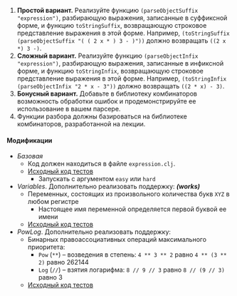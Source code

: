 1.  **Простой вариант.** Реализуйте функцию `(parseObjectSuffix "expression")`, разбирающую выражения, записанные в суффиксной форме, и функцию `toStringSuffix`, возвращающую строковое представление выражения в этой форме. Например,
    `(toStringSuffix (parseObjectSuffix "( ( 2 x * ) 3 - )"))`
    должно возвращать `((2 x *) 3 -)`.
2.  **Сложный вариант.** Реализуйте функцию `(parseObjectInfix "expression")`, разбирающую выражения, записанные в инфиксной форме, и функцию `toStringInfix`, возвращающую строковое представление выражения в этой форме. Например,
    `(toStringInfix (parseObjectInfix "2 * x - 3"))`
    должно возвращать `((2 * x) - 3)`.
3.  **Бонусный вариант.** Добавьте в библиотеку комбинаторов возможность обработки ошибок и продемонстрируйте ее использование в вашем парсере.
4.  Функции разбора должны базироваться на библиотеке комбинаторов, разработанной на лекции.

#### Модификации
*   _Базовая_
    *   Код должен находиться в файле `expression.clj`.
    *   [Исходный код тестов](/git/geo/paradigms-2019/src/master/clojure/cljtest/parsing/ClojureObjectParsingTest.java)
        *   Запускать c аргументом `easy` или `hard`
*   _Variables_. Дополнительно реализовать поддержку: **_(works)_**
    *   Переменных, состоящих из произвольного количества букв `XYZ` в любом регистре
        *   Настоящее имя переменной определяется первой буквой ее имени
    *   [Исходный код тестов](/git/geo/paradigms-2019/src/master/clojure/cljtest/parsing/ClojureVariablesParsingTest.java)
*   _PowLog_. Дополнительно реализовать поддержку:
    *   Бинарных правоассоциативных операций максимального приоритета:
        *   `Pow` (`**`) – возведения в степень: `4 ** 3 ** 2` равно `4 ** (3 ** 2)` равно 262144
        *   `Log` (`//`) – взятия логарифма: `8 // 9 // 3` равно `8 // (9 // 3)` равно 3
    *   [Исходный код тестов](/git/geo/paradigms-2019/src/master/clojure/cljtest/parsing/ClojurePowLogParsingTest.java)
